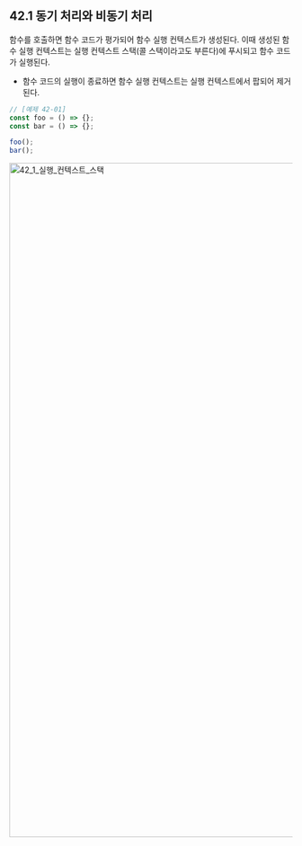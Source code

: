 ## 42.1 동기 처리와 비동기 처리
함수를 호출하면 함수 코드가 평가되어 함수 실행 컨텍스트가 생성된다. 이때 생성된 함수 실행 컨텍스트는 실행 컨텍스트 스택(콜 스택이라고도 부른다)에 푸시되고 함수 코드가 실행된다.
- 함수 코드의 실행이 종료하면 함수 실행 컨텍스트는 실행 컨텍스트에서 팝되어 제거된다.

```js
// [예제 42-01]
const foo = () => {};
const bar = () => {};

foo();
bar();
```


<img width="1200"  alt="42_1_실행_컨텍스트_스택" src="https://github.com/user-attachments/assets/21fb811f-3109-46ab-a99e-b147192b924e" />
